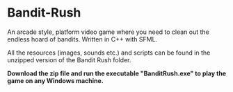 # Bandit-Rush
An arcade style, platform video game where you need to clean out the endless hoard of bandits. Written in C++ with SFML.

All the resources (images, sounds etc.) and scripts can be found in the unzipped version of the Bandit Rush folder.


**Download the zip file and run the executable "BanditRush.exe" to play the game on any Windows machine.**

